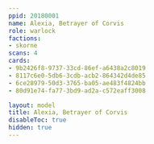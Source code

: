 ```yaml
---
ppid: 20180001
name: Alexia, Betrayer of Corvis
role: warlock
factions:
- skorne
scans: 4
cards:
- 9b2426f8-9737-33cd-86ef-a6438a2c8019
- 8117c6e0-5db6-3cdb-acb2-864342d4de85
- 6ce28979-50d3-3765-ba05-ae483f4824bb
- 80d91e74-fa77-3bd9-ad2a-c572eaff3008

layout: model
title: Alexia, Betrayer of Corvis
disableToc: true
hidden: true
---
```

